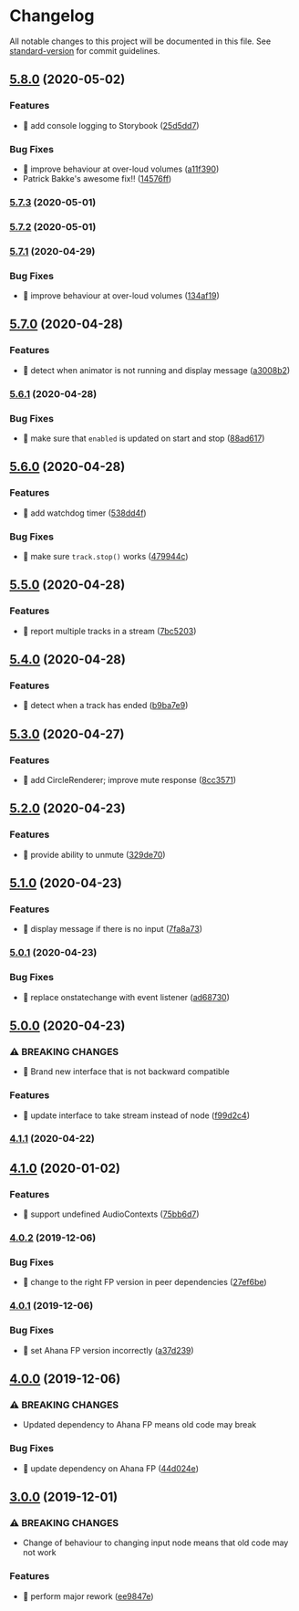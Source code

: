 # Changelog

All notable changes to this project will be documented in this file. See [standard-version](https://github.com/conventional-changelog/standard-version) for commit guidelines.

## [5.8.0](https://github.com/ahana-pediatrics/react-volume-meter/compare/v5.7.0...v5.8.0) (2020-05-02)


### Features

* 🎸 add console logging to Storybook ([25d5dd7](https://github.com/ahana-pediatrics/react-volume-meter/commit/25d5dd72c70341d8c164405afdd7192ff99fad4e))


### Bug Fixes

* 🐛 improve behaviour at over-loud volumes ([a11f390](https://github.com/ahana-pediatrics/react-volume-meter/commit/a11f390353403dde6c4f50779f98ad77e4df50fb))
* Patrick Bakke's awesome fix!! ([14576ff](https://github.com/ahana-pediatrics/react-volume-meter/commit/14576fff683840ddec1b8ef1d204999fed313131))

### [5.7.3](https://github.com/ahana-pediatrics/react-volume-meter/compare/v5.7.2...v5.7.3) (2020-05-01)

### [5.7.2](https://github.com/ahana-pediatrics/react-volume-meter/compare/v5.7.1...v5.7.2) (2020-05-01)

### [5.7.1](https://github.com/ahana-pediatrics/react-volume-meter/compare/v5.7.0...v5.7.1) (2020-04-29)


### Bug Fixes

* 🐛 improve behaviour at over-loud volumes ([134af19](https://github.com/ahana-pediatrics/react-volume-meter/commit/134af19abc967210b744065dfa8b870a98a62c0f))

## [5.7.0](https://github.com/ahana-pediatrics/react-volume-meter/compare/v5.6.1...v5.7.0) (2020-04-28)


### Features

* 🎸 detect when animator is not running and display message ([a3008b2](https://github.com/ahana-pediatrics/react-volume-meter/commit/a3008b202fa715945903d9d109f28741b2bec027))

### [5.6.1](https://github.com/ahana-pediatrics/react-volume-meter/compare/v5.6.0...v5.6.1) (2020-04-28)


### Bug Fixes

* 🐛 make sure that `enabled` is updated on start and stop ([88ad617](https://github.com/ahana-pediatrics/react-volume-meter/commit/88ad61747e5a745536d036dc370002d97a9ded42))

## [5.6.0](https://github.com/ahana-pediatrics/react-volume-meter/compare/v5.5.0...v5.6.0) (2020-04-28)


### Features

* 🎸 add watchdog timer ([538dd4f](https://github.com/ahana-pediatrics/react-volume-meter/commit/538dd4f6fb80c97610cee08d2ba72f787c9fd50d))


### Bug Fixes

* 🐛 make sure `track.stop()` works ([479944c](https://github.com/ahana-pediatrics/react-volume-meter/commit/479944c3845493151da1763c7b9006f3c603cf11))

## [5.5.0](https://github.com/ahana-pediatrics/react-volume-meter/compare/v5.4.0...v5.5.0) (2020-04-28)


### Features

* 🎸 report multiple tracks in a stream ([7bc5203](https://github.com/ahana-pediatrics/react-volume-meter/commit/7bc520360db439613d48ae8aa6f154360cf45e7f))

## [5.4.0](https://github.com/ahana-pediatrics/react-volume-meter/compare/v5.3.0...v5.4.0) (2020-04-28)


### Features

* 🎸 detect when a track has ended ([b9ba7e9](https://github.com/ahana-pediatrics/react-volume-meter/commit/b9ba7e98aff0eb29a9f9eae6f2b133466590c65b))

## [5.3.0](https://github.com/ahana-pediatrics/react-volume-meter/compare/v5.2.0...v5.3.0) (2020-04-27)


### Features

* 🎸 add CircleRenderer; improve mute response ([8cc3571](https://github.com/ahana-pediatrics/react-volume-meter/commit/8cc3571a8f702d2666a53b4778c8405376e0b5b5))

## [5.2.0](https://github.com/ahana-pediatrics/react-volume-meter/compare/v5.1.0...v5.2.0) (2020-04-23)


### Features

* 🎸 provide ability to unmute ([329de70](https://github.com/ahana-pediatrics/react-volume-meter/commit/329de70e45b5987d3765b846d7b6e32ab41b489a))

## [5.1.0](https://github.com/ahana-pediatrics/react-volume-meter/compare/v5.0.1...v5.1.0) (2020-04-23)


### Features

* 🎸 display message if there is no input ([7fa8a73](https://github.com/ahana-pediatrics/react-volume-meter/commit/7fa8a73ec3edd2885825f4c9b9c2d2ca49d1a666))

### [5.0.1](https://github.com/ahana-pediatrics/react-volume-meter/compare/v5.0.0...v5.0.1) (2020-04-23)


### Bug Fixes

* 🐛 replace onstatechange with event listener ([ad68730](https://github.com/ahana-pediatrics/react-volume-meter/commit/ad68730ff7b36ebd8527829ffcc171942e82ac80))

## [5.0.0](https://github.com/ahana-pediatrics/react-volume-meter/compare/v4.1.1...v5.0.0) (2020-04-23)


### ⚠ BREAKING CHANGES

* 🧨 Brand new interface that is not backward compatible

### Features

* 🎸 update interface to take stream instead of node ([f99d2c4](https://github.com/ahana-pediatrics/react-volume-meter/commit/f99d2c47e3388081b8930553acb0e564dddaa405))

### [4.1.1](https://github.com/ohana-pediatrics/react-volume-meter/compare/v4.1.0...v4.1.1) (2020-04-22)

## [4.1.0](https://github.com/ohana-pediatrics/react-volume-meter/compare/v4.0.2...v4.1.0) (2020-01-02)


### Features

* 🎸 support undefined AudioContexts ([75bb6d7](https://github.com/ohana-pediatrics/react-volume-meter/commit/75bb6d77e19a690640807615661edd46f4d246e8))

### [4.0.2](https://github.com/ohana-pediatrics/react-volume-meter/compare/v4.0.1...v4.0.2) (2019-12-06)


### Bug Fixes

* 🐛 change to the right FP version in peer dependencies ([27ef6be](https://github.com/ohana-pediatrics/react-volume-meter/commit/27ef6be39bf9e5c545d92f3c33abda2b05023260))

### [4.0.1](https://github.com/ohana-pediatrics/react-volume-meter/compare/v4.0.0...v4.0.1) (2019-12-06)


### Bug Fixes

* 🐛 set Ahana FP version incorrectly ([a37d239](https://github.com/ohana-pediatrics/react-volume-meter/commit/a37d2392f217e8dd0cca32b78728a0d1b77620b9))

## [4.0.0](https://github.com/ohana-pediatrics/react-volume-meter/compare/v3.0.0...v4.0.0) (2019-12-06)


### ⚠ BREAKING CHANGES

* Updated dependency to Ahana FP means old code may break

### Bug Fixes

* 🐛 update dependency on Ahana FP ([44d024e](https://github.com/ohana-pediatrics/react-volume-meter/commit/44d024e0fc0038e1624935ee0e777e83878ae899))

## [3.0.0](https://github.com/ohana-pediatrics/react-volume-meter/compare/v2.9.0...v3.0.0) (2019-12-01)


### ⚠ BREAKING CHANGES

* Change of behaviour to changing input node means that old code may not
work

### Features

* 🎸 perform major rework ([ee9847e](https://github.com/ohana-pediatrics/react-volume-meter/commit/ee9847e5ede527e290c3c45da845ca3bed315648))
